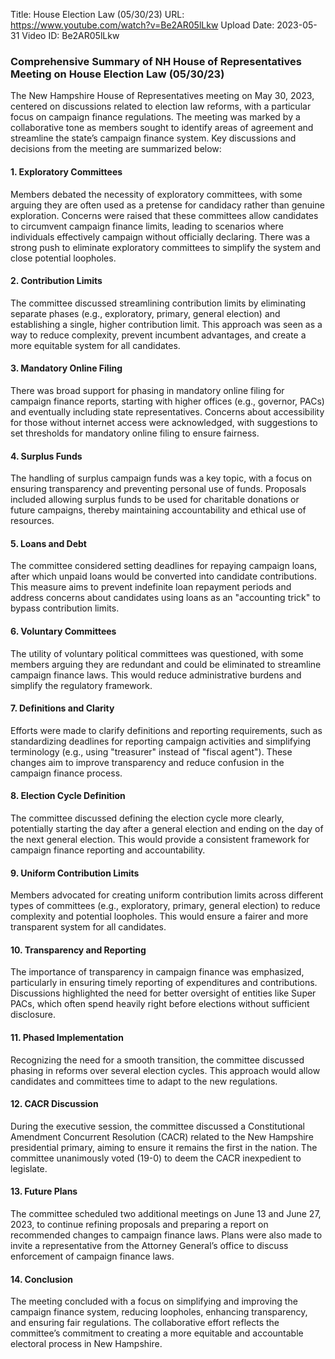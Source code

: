 Title: House Election Law (05/30/23)
URL: https://www.youtube.com/watch?v=Be2AR05lLkw
Upload Date: 2023-05-31
Video ID: Be2AR05lLkw

### Comprehensive Summary of NH House of Representatives Meeting on House Election Law (05/30/23)

The New Hampshire House of Representatives meeting on May 30, 2023, centered on discussions related to election law reforms, with a particular focus on campaign finance regulations. The meeting was marked by a collaborative tone as members sought to identify areas of agreement and streamline the state’s campaign finance system. Key discussions and decisions from the meeting are summarized below:

#### **1. Exploratory Committees**
Members debated the necessity of exploratory committees, with some arguing they are often used as a pretense for candidacy rather than genuine exploration. Concerns were raised that these committees allow candidates to circumvent campaign finance limits, leading to scenarios where individuals effectively campaign without officially declaring. There was a strong push to eliminate exploratory committees to simplify the system and close potential loopholes.

#### **2. Contribution Limits**
The committee discussed streamlining contribution limits by eliminating separate phases (e.g., exploratory, primary, general election) and establishing a single, higher contribution limit. This approach was seen as a way to reduce complexity, prevent incumbent advantages, and create a more equitable system for all candidates.

#### **3. Mandatory Online Filing**
There was broad support for phasing in mandatory online filing for campaign finance reports, starting with higher offices (e.g., governor, PACs) and eventually including state representatives. Concerns about accessibility for those without internet access were acknowledged, with suggestions to set thresholds for mandatory online filing to ensure fairness.

#### **4. Surplus Funds**
The handling of surplus campaign funds was a key topic, with a focus on ensuring transparency and preventing personal use of funds. Proposals included allowing surplus funds to be used for charitable donations or future campaigns, thereby maintaining accountability and ethical use of resources.

#### **5. Loans and Debt**
The committee considered setting deadlines for repaying campaign loans, after which unpaid loans would be converted into candidate contributions. This measure aims to prevent indefinite loan repayment periods and address concerns about candidates using loans as an "accounting trick" to bypass contribution limits.

#### **6. Voluntary Committees**
The utility of voluntary political committees was questioned, with some members arguing they are redundant and could be eliminated to streamline campaign finance laws. This would reduce administrative burdens and simplify the regulatory framework.

#### **7. Definitions and Clarity**
Efforts were made to clarify definitions and reporting requirements, such as standardizing deadlines for reporting campaign activities and simplifying terminology (e.g., using "treasurer" instead of "fiscal agent"). These changes aim to improve transparency and reduce confusion in the campaign finance process.

#### **8. Election Cycle Definition**
The committee discussed defining the election cycle more clearly, potentially starting the day after a general election and ending on the day of the next general election. This would provide a consistent framework for campaign finance reporting and accountability.

#### **9. Uniform Contribution Limits**
Members advocated for creating uniform contribution limits across different types of committees (e.g., exploratory, primary, general election) to reduce complexity and potential loopholes. This would ensure a fairer and more transparent system for all candidates.

#### **10. Transparency and Reporting**
The importance of transparency in campaign finance was emphasized, particularly in ensuring timely reporting of expenditures and contributions. Discussions highlighted the need for better oversight of entities like Super PACs, which often spend heavily right before elections without sufficient disclosure.

#### **11. Phased Implementation**
Recognizing the need for a smooth transition, the committee discussed phasing in reforms over several election cycles. This approach would allow candidates and committees time to adapt to the new regulations.

#### **12. CACR Discussion**
During the executive session, the committee discussed a Constitutional Amendment Concurrent Resolution (CACR) related to the New Hampshire presidential primary, aiming to ensure it remains the first in the nation. The committee unanimously voted (19-0) to deem the CACR inexpedient to legislate.

#### **13. Future Plans**
The committee scheduled two additional meetings on June 13 and June 27, 2023, to continue refining proposals and preparing a report on recommended changes to campaign finance laws. Plans were also made to invite a representative from the Attorney General’s office to discuss enforcement of campaign finance laws.

#### **14. Conclusion**
The meeting concluded with a focus on simplifying and improving the campaign finance system, reducing loopholes, enhancing transparency, and ensuring fair regulations. The collaborative effort reflects the committee’s commitment to creating a more equitable and accountable electoral process in New Hampshire.